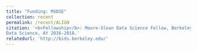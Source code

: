 ```yaml
---
title: "Funding: MSDSE"
collection: recent
permalink: /recent/ALIGN
citation: '<b>Fellowship</b>: Moore-Sloan Data Science Fellow, Berkeley Institute for
Data Science, AY 2016-2018.'
relatedurl: 'http://bids.berkeley.edu/'
---
```

